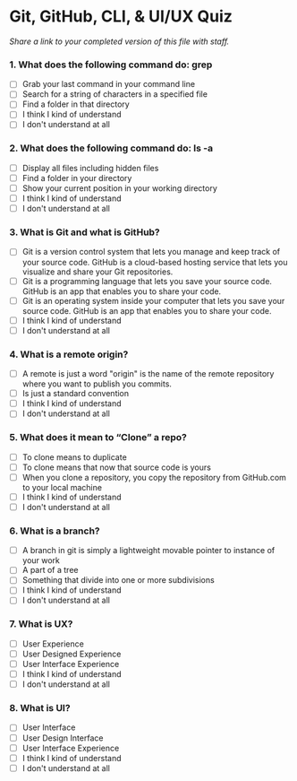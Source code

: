 # Git, GitHub, CLI, & UI/UX Quiz

_Share a link to your completed version of this file with staff._

### 1. What does the following command do: grep

- [ ] Grab your last command in your command line
- [ ] Search for a string of characters in a specified file
- [ ] Find a folder in that directory
- [ ] I think I kind of understand
- [ ] I don't understand at all

### 2. What does the following command do: ls -a

- [ ] Display all files including hidden files
- [ ] Find a folder in your directory
- [ ] Show your current position in your working directory
- [ ] I think I kind of understand
- [ ] I don't understand at all

### 3. What is Git and what is GitHub?

- [ ] Git is a version control system that lets you manage and keep track of your source code. GitHub is a cloud-based hosting service that lets you visualize and share your Git repositories.
- [ ] Git is a programming language that lets you save your source code. GitHub is an app that enables you to share your code.
- [ ] Git is an operating system inside your computer that lets you save your source code. GitHub is an app that enables you to share your code.
- [ ] I think I kind of understand
- [ ] I don't understand at all

### 4. What is a remote origin?

- [ ] A remote is just a word "origin" is the name of the remote repository where you want to publish you commits.
- [ ] Is just a standard convention
- [ ] I think I kind of understand
- [ ] I don't understand at all

### 5. What does it mean to “Clone” a repo?

- [ ] To clone means to duplicate
- [ ] To clone means that now that source code is yours
- [ ] When you clone a repository, you copy the repository from GitHub.com to your local machine
- [ ] I think I kind of understand
- [ ] I don't understand at all

### 6. What is a branch?

- [ ] A branch in git is simply a lightweight movable pointer to instance of your work
- [ ] A part of a tree
- [ ] Something that divide into one or more subdivisions
- [ ] I think I kind of understand
- [ ] I don't understand at all

### 7. What is UX?

- [ ] User Experience
- [ ] User Designed Experience
- [ ] User Interface Experience
- [ ] I think I kind of understand
- [ ] I don't understand at all

### 8. What is UI?

- [ ] User Interface
- [ ] User Design Interface
- [ ] User Interface Experience
- [ ] I think I kind of understand
- [ ] I don't understand at all
